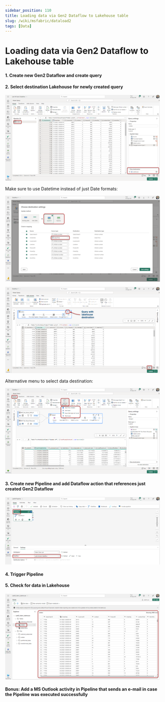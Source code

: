 ```yaml
---
sidebar_position: 110
title: Loading data via Gen2 Dataflow to Lakehouse table
slug: /wiki/msfabric/dataload2
tags: [Data]
---
```


# Loading data via Gen2 Dataflow to Lakehouse table

#### 1. Create new Gen2 Dataflow and create query

#### 2. Select destination Lakehouse for newly created query

![screenshot](/img/wiki-msfabric-04.png)

Make sure to use Datetime instead of just Date formats:

![screenshot](/img/wiki-msfabric-05.png)

![screenshot](/img/wiki-msfabric-06.png)

Alternative menu to select data destination:

![screenshot](/img/wiki-msfabric-09.png)

#### 3. Create new Pipeline and add Dataflow action that references just created Gen2 Dataflow

![screenshot](/img/wiki-msfabric-07.png)

#### 4. Trigger Pipeline

#### 5. Check for data in Lakehouse

![screenshot](/img/wiki-msfabric-08.png)

#### Bonus: Add a MS Outlook activity in Pipeline that sends an e-mail in case the Pipeline was executed successfully

